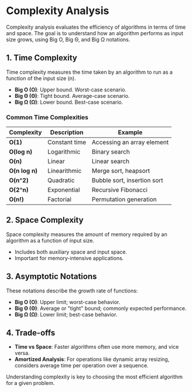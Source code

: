 # Complexity Analysis

Complexity analysis evaluates the efficiency of algorithms in terms of time and space. The goal is to understand how an algorithm performs as input size grows, using Big O, Big Θ, and Big Ω notations.

## 1. Time Complexity
Time complexity measures the time taken by an algorithm to run as a function of the input size \(n\).

- **Big O (O)**: Upper bound. Worst-case scenario.
- **Big Θ (Θ)**: Tight bound. Average-case scenario.
- **Big Ω (Ω)**: Lower bound. Best-case scenario.

### Common Time Complexities
| Complexity      | Description                          | Example                      |
|-----------------|--------------------------------------|------------------------------|
| **O(1)**        | Constant time                        | Accessing an array element   |
| **O(log n)**    | Logarithmic                          | Binary search                |
| **O(n)**        | Linear                               | Linear search                |
| **O(n log n)**  | Linearithmic                         | Merge sort, heapsort         |
| **O(n^2)**      | Quadratic                            | Bubble sort, insertion sort  |
| **O(2^n)**      | Exponential                          | Recursive Fibonacci          |
| **O(n!)**       | Factorial                            | Permutation generation       |

## 2. Space Complexity
Space complexity measures the amount of memory required by an algorithm as a function of input size.

- Includes both auxiliary space and input space.
- Important for memory-intensive applications.

## 3. Asymptotic Notations
These notations describe the growth rate of functions:

- **Big O (O)**: Upper limit; worst-case behavior.
- **Big Θ (Θ)**: Average or "tight" bound; commonly expected performance.
- **Big Ω (Ω)**: Lower limit; best-case behavior.

## 4. Trade-offs
- **Time vs Space**: Faster algorithms often use more memory, and vice versa.
- **Amortized Analysis**: For operations like dynamic array resizing, considers average time per operation over a sequence.

Understanding complexity is key to choosing the most efficient algorithm for a given problem.
